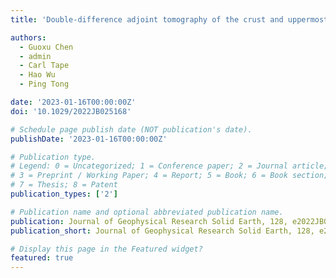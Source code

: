 ```yaml
---
title: 'Double-difference adjoint tomography of the crust and uppermost mantle beneath Alaska'

authors:
  - Guoxu Chen
  - admin
  - Carl Tape
  - Hao Wu
  - Ping Tong

date: '2023-01-16T00:00:00Z'
doi: '10.1029/2022JB025168'

# Schedule page publish date (NOT publication's date).
publishDate: '2023-01-16T00:00:00Z'

# Publication type.
# Legend: 0 = Uncategorized; 1 = Conference paper; 2 = Journal article;
# 3 = Preprint / Working Paper; 4 = Report; 5 = Book; 6 = Book section;
# 7 = Thesis; 8 = Patent
publication_types: ['2']

# Publication name and optional abbreviated publication name.
publication: Journal of Geophysical Research Solid Earth, 128, e2022JB025168
publication_short: Journal of Geophysical Research Solid Earth, 128, e2022JB025168

# Display this page in the Featured widget?
featured: true
---
```

